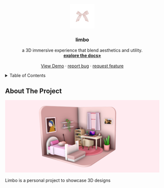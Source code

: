 <div align="center">
  <a href="https://github.com/hiidonuts/limbo">
    <img src="asset/favicon.png" alt="Logo" width="80" height="80">
  </a>

  <h3 align="center">limbo</h3>

  <p align="center">
    a 3D immersive experience that blend aesthetics and utility.
    <br />
    <a href="https://github.com/hiidonuts/limbo"><strong>explore the docs»</strong></a>
    <br />
    <br />
    <a href="https://github.com/hiidonuts/limbo">View Demo</a>
    &middot;
    <a href="https://github.com/hiidonuts/limbo/issues/new?template=bug_report.md">report bug</a>
    &middot;
    <a href="https://github.com/hiidonuts/limbo/issues/new?template=feature-request-✨.md">request feature</a>
  </p>
</div>

<!-- TABLE OF CONTENTS -->
<details>
  <summary>Table of Contents</summary>
  <ol>
    <li>
      <a href="#about-the-project">About The Project</a>
      <ul>
        <li><a href="#built-with">Built With</a></li>
      </ul>
    </li>
    <li>
      <a href="#getting-started">Getting Started</a>
      <ul>
        <li><a href="#prerequisites">Prerequisites</a></li>
        <li><a href="#installation">Installation</a></li>
      </ul>
    </li>
    <li><a href="#usage">Usage</a></li>
    <li><a href="#roadmap">Roadmap</a></li>
    <li><a href="#contributing">Contributing</a></li>
    <li><a href="#license">License</a></li>
    <li><a href="#contact">Contact</a></li>
    <li><a href="#acknowledgments">Acknowledgments</a></li>
  </ol>
</details>

<!-- ABOUT THE PROJECT -->
## About The Project

![Limbo_Screenshot](asset/limbo.png)

Limbo is a personal project to showcase 3D designs
